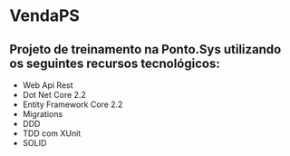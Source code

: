 # VendaPS

Projeto de treinamento na Ponto.Sys utilizando os seguintes recursos tecnológicos:
----------------------------------------------------------------------------------

- Web Api Rest
- Dot Net Core 2.2
- Entity Framework Core 2.2
- Migrations
- DDD
- TDD com XUnit
- SOLID
